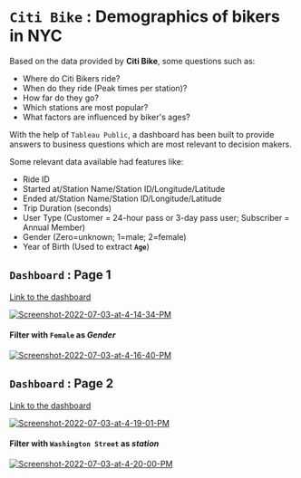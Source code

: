 # `Citi Bike` : Demographics of bikers in NYC

Based on the data provided by __Citi Bike__, some questions such as:
- Where do Citi Bikers ride? 
- When do they ride (Peak times per station)?
- How far do they go? 
- Which stations are most popular? 
- What factors are influenced by biker's ages?

With the help of `Tableau Public`, a dashboard has been built to provide answers to business questions which are most relevant to decision makers.

Some relevant data available had features like:
- Ride ID
- Started at/Station Name/Station ID/Longitude/Latitude
- Ended at/Station Name/Station ID/Longitude/Latitude
- Trip Duration (seconds) 
- User Type (Customer = 24-hour pass or 3-day pass user; Subscriber = Annual Member)
- Gender (Zero=unknown; 1=male; 2=female)
- Year of Birth (Used to extract __`Age`__)

## `Dashboard` : Page 1
<a href="https://public.tableau.com/views/NYCCitiBikeDemographics/Dashboard1?:language=en-GB&publish=yes&:display_count=n&:origin=viz_share_link"> Link to the dashboard</a><br />

<a href="https://ibb.co/WcHx4Px"><img src="https://i.ibb.co/khGHs9H/Screenshot-2022-07-03-at-4-14-34-PM.png" alt="Screenshot-2022-07-03-at-4-14-34-PM" border="0"></a>

#### Filter with `Female` as _Gender_

<a href="https://ibb.co/njyV87Q"><img src="https://i.ibb.co/kXTr64q/Screenshot-2022-07-03-at-4-16-40-PM.png" alt="Screenshot-2022-07-03-at-4-16-40-PM" border="0"></a>

## `Dashboard` : Page 2
<a href="https://public.tableau.com/views/NYCCitiBikeDemographics2/Dashboard2?:language=en-GB&publish=yes&:display_count=n&:origin=viz_share_link"> Link to the dashboard</a><br />


<a href="https://ibb.co/mvGyCg2"><img src="https://i.ibb.co/YD3d7w1/Screenshot-2022-07-03-at-4-19-01-PM.png" alt="Screenshot-2022-07-03-at-4-19-01-PM" border="0"></a>
  
#### Filter with `Washington Street` as _station_

<a href="https://ibb.co/DYB4vGL"><img src="https://i.ibb.co/hcGs4XC/Screenshot-2022-07-03-at-4-20-00-PM.png" alt="Screenshot-2022-07-03-at-4-20-00-PM" border="0"></a>
